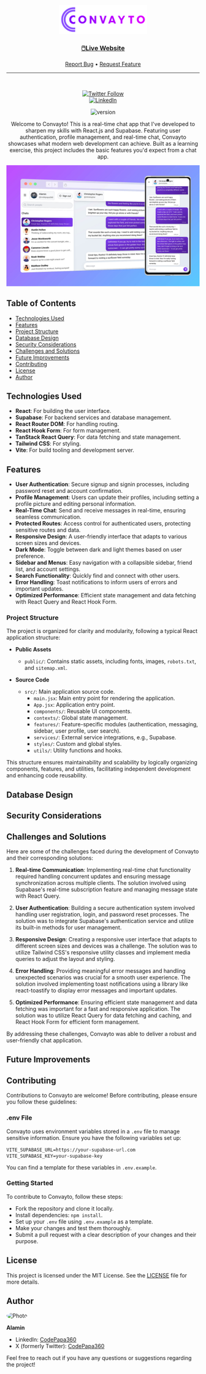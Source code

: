 <div align="center">

  <img src="./public/images/convayto-logo.png" alt="Convayto logo" width="230" height="auto">

  <!-- <h1>Convayto</h1> -->

  <h3>
    <a href="https://convayto.vercel.app">
      <strong>🖱️Live Website</strong>
    </a>
  </h3>

  <div align="center">
    <a href="https://github.com/CodePapa360/Convayto/issues">Report Bug</a>
    •
    <a href="https://github.com/CodePapa360/Convayto/pulls">Request Feature</a>
  </div>

  <hr>

</div>

<!-- Badges -->
<div align="center">
<br/>

[![Twitter Follow](https://img.shields.io/twitter/follow/CodePapa360?style=social&logo=x)](https://x.com/CodePapa360)  
[![LinkedIn](https://img.shields.io/badge/LinkedIn-Connect-blue?style=social&logo=linkedin)](https://www.linkedin.com/in/CodePapa360)

![version](https://img.shields.io/github/package-json/v/CodePapa360/Convayto?color=blue)

</div>

<!-- Brief -->
<p align="center">
Welcome to Convayto! This is a real-time chat app that I've developed to sharpen my skills with React.js and Supabase. Featuring user authentication, profile management, and real-time chat, Convayto showcases what modern web development can achieve. Built as a learning exercise, this project includes the basic features you'd expect from a chat app.
</p>

<!-- Screenshot -->
<a align="center" href="https://convayto.vercel.app">

![Screenshot](./public/images/convayto-mockup.jpg)

</a>

## Table of Contents

- [Technologies Used](#technologies-used)
- [Features](#features)
- [Project Structure](#project-structure)
- [Database Design](#database-design)
- [Security Considerations](#security-considerations)
- [Challenges and Solutions](#challenges-and-solutions)
- [Future Improvements](#future-improvements)
- [Contributing](#contributing)
- [License](#license)
- [Author](#author)

## Technologies Used

- **React**: For building the user interface.
- **Supabase**: For backend services and database management.
- **React Router DOM**: For handling routing.
- **React Hook Form**: For form management.
- **TanStack React Query**: For data fetching and state management.
- **Tailwind CSS**: For styling.
- **Vite**: For build tooling and development server.

## Features

- **User Authentication**: Secure signup and signin processes, including password reset and account confirmation.
- **Profile Management**: Users can update their profiles, including setting a profile picture and editing personal information.
- **Real-Time Chat**: Send and receive messages in real-time, ensuring seamless communication.
- **Protected Routes**: Access control for authenticated users, protecting sensitive routes and data.
- **Responsive Design**: A user-friendly interface that adapts to various screen sizes and devices.
- **Dark Mode**: Toggle between dark and light themes based on user preference.
- **Sidebar and Menus**: Easy navigation with a collapsible sidebar, friend list, and account settings.
- **Search Functionality**: Quickly find and connect with other users.
- **Error Handling**: Toast notifications to inform users of errors and important updates.
- **Optimized Performance**: Efficient state management and data fetching with React Query and React Hook Form.

### Project Structure

The project is organized for clarity and modularity, following a typical React application structure:

- **Public Assets**
  - `public/`: Contains static assets, including fonts, images, `robots.txt`, and `sitemap.xml`.

- **Source Code**
  - `src/`: Main application source code.
    - `main.jsx`: Main entry point for rendering the application.
    - `App.jsx`: Application entry point.
    - `components/`: Reusable UI components.
    - `contexts/`: Global state management.
    - `features/`: Feature-specific modules (authentication, messaging, sidebar, user profile, user search).
    - `services/`: External service integrations, e.g., Supabase.
    - `styles/`: Custom and global styles.
    - `utils/`: Utility functions and hooks.

This structure ensures maintainability and scalability by logically organizing components, features, and utilities, facilitating independent development and enhancing code reusability.

## Database Design

## Security Considerations

## Challenges and Solutions

Here are some of the challenges faced during the development of Convayto and their corresponding solutions:

1. **Real-time Communication**: Implementing real-time chat functionality required handling concurrent updates and ensuring message synchronization across multiple clients. The solution involved using Supabase's real-time subscription feature and managing message state with React Query.

2. **User Authentication**: Building a secure authentication system involved handling user registration, login, and password reset processes. The solution was to integrate Supabase's authentication service and utilize its built-in methods for user management.

3. **Responsive Design**: Creating a responsive user interface that adapts to different screen sizes and devices was a challenge. The solution was to utilize Tailwind CSS's responsive utility classes and implement media queries to adjust the layout and styling.

4. **Error Handling**: Providing meaningful error messages and handling unexpected scenarios was crucial for a smooth user experience. The solution involved implementing toast notifications using a library like react-toastify to display error messages and important updates.

5. **Optimized Performance**: Ensuring efficient state management and data fetching was important for a fast and responsive application. The solution was to utilize React Query for data fetching and caching, and React Hook Form for efficient form management.

By addressing these challenges, Convayto was able to deliver a robust and user-friendly chat application.

## Future Improvements

## Contributing

Contributions to Convayto are welcome! Before contributing, please ensure you follow these guidelines:

### .env File

Convayto uses environment variables stored in a `.env` file to manage sensitive information. Ensure you have the following variables set up:

```plaintext
VITE_SUPABASE_URL=https://your-supabase-url.com
VITE_SUPABASE_KEY=your-supabase-key
```

You can find a template for these variables in `.env.example`.

### Getting Started

To contribute to Convayto, follow these steps:

- Fork the repository and clone it locally.
- Install dependencies: `npm install`.
- Set up your `.env` file using `.env.example` as a template.
- Make your changes and test them thoroughly.
- Submit a pull request with a clear description of your changes and their purpose.

## License

This project is licensed under the MIT License. See the [LICENSE](LICENSE) file for more details.

## Author

<img src="https://github.com/CodePapa360.png" alt="Photo" width="50" height="auto" style="border-radius: 50%;">

**Alamin** 

- LinkedIn: [CodePapa360](https://www.linkedin.com/in/codepapa360)
- X (formerly Twitter): [CodePapa360](https://twitter.com/CodePapa360)

Feel free to reach out if you have any questions or suggestions regarding the project!
